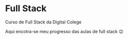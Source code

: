 # Full Stack
 Curso de Full Stack da Digital Colege

 Aqui encotra-se meu progresso das aulas de full stack 😉
